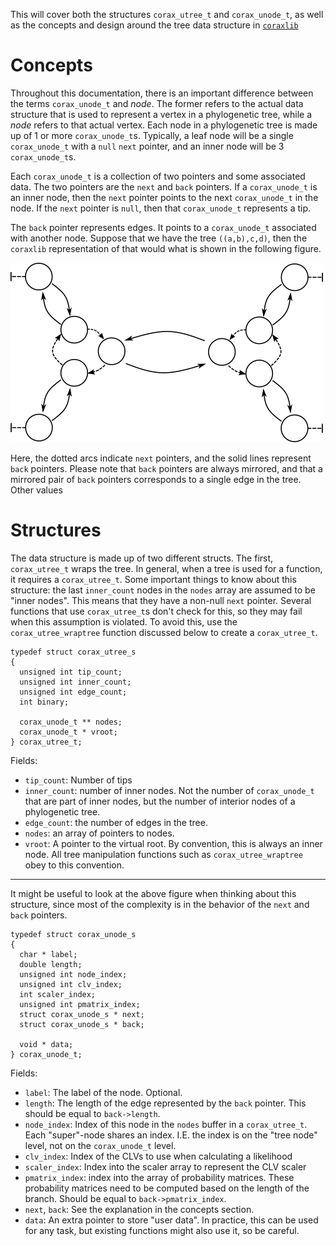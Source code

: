 This will cover both the structures `corax_utree_t` and `corax_unode_t`, as well as the concepts and design around the
tree data structure in [`coraxlib`](coraxlib.md)

Concepts
================================================================================

Throughout this documentation, there is an important difference between the terms `corax_unode_t` and *node*. The former
refers to the actual data structure that is used to represent a vertex in a phylogenetic tree, while a *node* refers to
that actual vertex. Each node in a phylogenetic tree is made up of 1 or more `corax_unode_t`s. Typically, a leaf node
will be a single `corax_unode_t` with a `null` `next` pointer, and an inner node will be 3 `corax_unode_t`s.

Each `corax_unode_t` is a collection of two pointers and some associated data. The two pointers are the `next` and
`back` pointers. If a `corax_unode_t` is an inner node, then the `next` pointer points to the next `corax_unode_t` in
the node. If the `next` pointer is `null`, then that `corax_unode_t` represents a tip.

The `back` pointer represents edges. It points to a `corax_unode_t` associated with another node. Suppose that we have
the tree `((a,b),c,d)`, then the `coraxlib` representation of that would what is shown in the following figure.

![Figure explaining back and next pointers](images/coraxlib_utree_figure.png)

Here, the dotted arcs indicate `next` pointers, and the solid lines represent `back` pointers. Please note that `back`
pointers are always mirrored, and that a mirrored pair of `back` pointers corresponds to a single edge in the tree.
Other values

Structures
================================================================================

The data structure is made up of two different structs. The first, `corax_utree_t` wraps the tree. In general, when a
tree is used for a function, it requires a `corax_utree_t`. Some important things to know about this structure: the last
`inner_count` nodes in the `nodes` array are assumed to be "inner nodes". This means that they have a non-null `next`
pointer. Several functions that use `corax_utree_t`s don't check for this, so they may fail when this assumption is
violated. To avoid this, use the `corax_utree_wraptree` function discussed below to create a `corax_utree_t`.

```
typedef struct corax_utree_s
{
  unsigned int tip_count;
  unsigned int inner_count;
  unsigned int edge_count;
  int binary;

  corax_unode_t ** nodes;
  corax_unode_t * vroot;
} corax_utree_t;
```

Fields:

- `tip_count`: Number of tips
- `inner_count`: number of inner nodes. Not the number of `corax_unode_t` that are
  part of inner nodes, but the number of interior nodes of a phylogenetic tree.
- `edge_count`: the number of edges in the tree.
- `nodes`: an array of pointers to nodes.
- `vroot`: A pointer to the virtual root. By convention, this is always an inner node.
  All tree manipulation functions such as `corax_utree_wraptree` obey to this convention.

----

It might be useful to look at the above figure when thinking about this
structure, since most of the complexity is in the behavior of the `next` and
`back` pointers.

```
typedef struct corax_unode_s
{
  char * label;
  double length;
  unsigned int node_index;
  unsigned int clv_index;
  int scaler_index;
  unsigned int pmatrix_index;
  struct corax_unode_s * next;
  struct corax_unode_s * back;

  void * data;
} corax_unode_t;
```

Fields:

- `label`: The label of the node. Optional.
- `length`: The length of the edge represented by the `back` pointer. This should be equal to `back->length`.
- `node_index`: Index of this node in the `nodes` buffer in a `corax_utree_t`. Each "super"-node shares an index. I.E.
  the index is on the "tree node" level, not on the `corax_unode_t` level.
- `clv_index`: Index of the CLVs to use when calculating a likelihood
- `scaler_index`: Index into the scaler array to represent the CLV scaler
- `pmatrix_index`: index into the array of probability matrices. These probability matrices need to be computed based on
  the length of the branch. Should be equal to `back->pmatrix_index`.
- `next`, `back`: See the explanation in the concepts section.
- `data`: An extra pointer to store "user data". In practice, this can be used
  for any task, but existing functions might also use it, so be careful.
